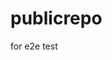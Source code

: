 # publicrepo
for e2e test



































































































































































































































































































